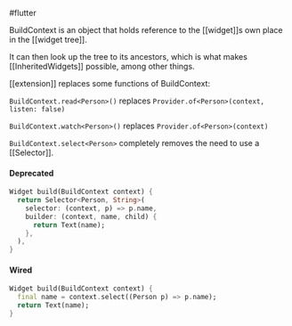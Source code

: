 #flutter 

BuildContext is an object that holds reference to the [[widget]]s own place in the [[widget tree]].

It can then look up the tree to its ancestors, which is what makes [[InheritedWidgets]] possible, among other things.

[[extension]] replaces some functions of BuildContext:

`BuildContext.read<Person>()` replaces `Provider.of<Person>(context, listen: false)`

`BuildContext.watch<Person>()` replaces `Provider.of<Person>(context)`

`BuildContext.select<Person>` completely removes the need to use a [[Selector]].

#### Deprecated
```dart
Widget build(BuildContext context) {
  return Selector<Person, String>(
    selector: (context, p) => p.name,
    builder: (context, name, child) {
      return Text(name);
    },
  ),
}
```

#### Wired
```dart
Widget build(BuildContext context) {
  final name = context.select((Person p) => p.name);
  return Text(name);
}
```